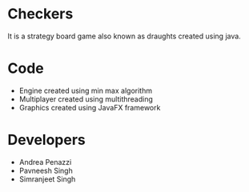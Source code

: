 # Checkers
It is a strategy board game also known as draughts created using java.
<h1>Code</h1>
 <ul>
  <li>Engine created using min max algorithm</li>
  <li>Multiplayer created using multithreading</li>
  <li>Graphics created using JavaFX framework</li>
</ul>
<h1>Developers</h1>
 <ul>
  <li>Andrea Penazzi</li>
  <li>Pavneesh Singh</li>
  <li>Simranjeet Singh</li>
</ul>

